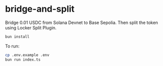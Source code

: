# bridge-and-split

Bridge 0.01 USDC from Solana Devnet to Base Sepolia. Then split the token using Locker Split Plugin.

```bash
bun install
```

To run:

```bash
cp .env.example .env
bun run index.ts
```
